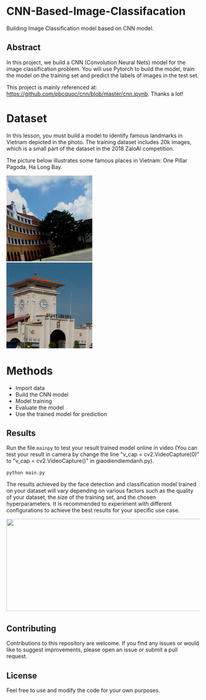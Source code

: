 # CNN-Based-Image-Classifacation

 Building Image Classification model based on CNN model.

## Abstract

In this project, we build a CNN (Convolution Neural Nets) model for the image classification problem. You will use Pytorch to build the model, train the model on the training set and predict the labels of images in the test set.

This project is mainly referenced at: https://github.com/pbcquoc/cnn/blob/master/cnn.ipynb. Thanks a lot!

# Dataset
In this lesson, you must build a model to identify famous landmarks in Vietnam depicted in the photo. The training dataset includes 20k images, which is a small part of the dataset in the 2018 ZaloAI competition.

The picture below illustrates some famous places in Vietnam: One Pillar Pagoda, Ha Long Bay.

<div class="img-div" markdown="0">
    <img src="/assets/caodangsupham.png" />
</div>

<div class="img-div" markdown="0">
    <img src="/assets/chobenthanh.png" />
</div>

# Methods 
* Import data 
* Build the CNN model
* Model training
* Evaluate the model
* Use the trained model for prediction

## Results

Run the file `mainpy` to test your result trained model online in video (You can test your result in camera by change the line "v_cap = cv2.VideoCapture(0)" to "v_cap = cv2.VideoCapture()" in giaodiendiemdanh.py).

```
python main.py
```

The results achieved by the face detection and classification model trained on your dataset will vary depending on various factors such as the quality of your dataset, the size of the training set, and the chosen hyperparameters. It is recommended to experiment with different configurations to achieve the best results for your specific use case.

<p align="center">
  <img src="data/diemdanh.png"width="541" height="241">
</p>


## Contributing

Contributions to this repository are welcome. If you find any issues or would like to suggest improvements, please open an issue or submit a pull request.

## License
Feel free to use and modify the code for your own purposes.